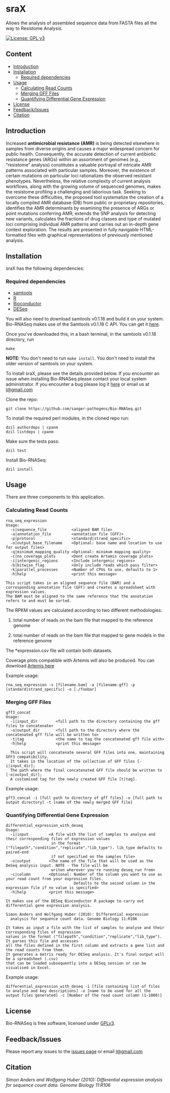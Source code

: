 # sraX
Allows the analysis of assembled sequence data from FASTA files all the way to Resistome Analysis.

[![License: GPL v3](https://img.shields.io/badge/License-GPL%20v3-brightgreen.svg)](https://github.com/lgpdevtools/sraX/blob/master/LICENSE)

## Content
  * [Introduction](#introduction)
  * [Installation](#installation)
    * [Required dependencies](#required-dependencies)
  * [Usage](#usage)
    * [Calculating Read Counts](#calculating-read-counts)
    * [Merging GFF Files](#merging-gff-files)
    * [Quantifying Differential Gene Expression](#quantifying-differential-gene-expression)
  * [License](#license)
  * [Feedback/Issues](#feedbackissues)
  * [Citation](#citation)

## Introduction
Increased __antimicrobial resistance (AMR)__ is being detected elsewhere in samples from diverse origins and causes a major widespread concern for public health. Consequently, the accurate detection of current antibiotic resistance genes (ARGs) within an assortment of genomes (e.g., “resistome” analysis) constitutes a valuable portrayal of intricate AMR patterns associated with particular samples. Moreover, the existence of certain mutations on particular loci rationalizes the observed resistant phenotypes. Nevertheless, the relative complexity of current analysis workflows, along with the growing volume of sequenced genomes, makes the resistome profiling a challenging and laborious task. Seeking to overcome these difficulties, the proposed tool systematize the creation of a locally compiled AMR database (DB) from public or proprietary repositories, identifies the AMR determinants by examining the presence of ARGs or point mutations conferring AMR, extends the SNP analysis for detecting new variants, calculates the fractions of drug classes and type of mutated loci comprising individual AMR patterns and carries out an in-depth gene context exploration. The results are presented in fully navigable HTML-formatted files with graphical representations of previously mentioned analysis.

## Installation
sraX has the following dependencies:

### Required dependencies
 * [samtools](https://github.com/samtools)
 * [R](http://www.r-project.org/)
 * [Bioconductor](http://www.bioconductor.org/)
 * [DESeq](http://bioconductor.org/packages/release/bioc/html/DESeq.html)

You will also need to download samtools v0.1.18 and build it on your system. Bio-RNASeq makes use of the Samtools v0.1.18 C API. You can get it [here](https://github.com/samtools/samtools/tree/0.1.18).

Once you've downloaded this, in a bash terminal, in the samtools v0.1.18 directory, run
```
make
```
__NOTE:__ You don't need to run `make install`. You don't need to install the older version of samtools on your system.

To install sraX, please see the details provided below. If you encounter an issue when installing Bio-RNASeq please contact your local system administrator. If you encounter a bug please log it [here](https://github.com/lgpdevtools/sraX/issues) or email us at l@gmail.com

Clone the repo:
```
git clone https://github.com/sanger-pathogens/Bio-RNASeq.git
```
To install the required perl modules, in the cloned repo run:
```
dzil authordeps | cpanm
dzil listdeps | cpanm
```
Make sure the tests pass:
```
dzil test
```
Install Bio-RNASeq:
```
dzil install
```
## Usage

There are three components to this application.

### Calculating Read Counts
```
rna_seq_expression
Usage:
  -s|sequence_file           <aligned BAM file>
  -a|annotation_file         <annotation file (GFF)>
  -p|protocol                <standard|strand_specific>
  -o|output_base_filename    <Optional: base name and location to use for output files>
  -q|minimum_mapping_quality <Optional: minimum mapping quality>
  -c|no_coverage_plots       <Dont create Artemis coverage plots>
  -i|intergenic_regions      <Include intergenic regions>
  -b|bitwise_flag            <Only include reads which pass filter>
  -k|parallel_processes      <Number of CPUs to use, defaults to 1>
  -h|help                    <print this message>

This script takes in an aligned sequence file (BAM) and a corresponding annotation file (GFF) and creates a spreadsheet with expression values.
The BAM must be aligned to the same reference that the annotation refers to and must be sorted.
```
The RPKM values are calculated according to two different methodologies:

 1. total number of reads on the bam file that mapped to the reference genome

 2. total number of reads on the bam file that mapped to gene models in the reference genome

The *expression.csv file will contain both datasets. 

Coverage plots compatible with Artemis will also be produced. You can download [Artemis here](http://sanger-pathogens.github.io/Artemis/)

Example usage:
```
rna_seq_expression -s [filename.bam] -a [filename.gff] -p [standard|strand_specific] -o [./foobar]
```

### Merging GFF Files
```
gff3_concat
Usage:
  -i|input_dir        <full path to the directory containing the gff files to concatenate>
  -o|output_dir       <full path to the directory where the concatenated gff file will be written to>
  -t|tag              <the name to tag the concatenated gff file with>
  -h|help             <print this message>

  This script will concatenate several GFF files into one, maintaining GFF3 compatibility.
  It takes in the location of the collection of GFF files [-i|input_dir];
  The path where the final concatenated GFF file should be written to [-o|output_dir];
  A customised tag for the newly created GFF file [t|tag].
```
Example	usage:
```
gff3_concat -i [full path to directory of gff files] -o [full path to output directory] -t [name of the newly merged GFF file]
```

### Quantifying Differential Gene Expression
```
differential_expression_with_deseq
Usage:
  -i|input         <A file with the list of samples to analyse and their corresponding files of expression values
                    in the format ("filepath","condition","replicate","lib_type"). lib_type defaults to paired-end
                    if not specified on the samples file>
  -o|output        <The name of the file that will be used as the DeSeq analysis input. NOTE - The file will be
                    writen wherever you're running deseq_run from>
  -c|column        <Optional: Number of the column you want to use as your read count from your expression files.
                              Defaults to the second column in the expression file if no value is specified>
  -h|help          <print this message>

It makes use of the DESeq Bioconductor R package to carry out differential gene expression analysis.

Simon Anders and Wolfgang Huber (2010): Differential expression
  analysis for sequence count data. Genome Biology 11:R106

It takes as input a file with the list of samples to analyse and their corresponding files of expression
values in the format ("filepath","condition","replicate","lib_type"). It parses this file and accesses
all the files defined in the first column and extracts a gene list and the read counts from them.
It generates a matrix ready for DESeq analysis. It's final output will be a spreadsheet (.csv)
that can be loaded subsequently into a DESeq session or can be visualised in Excel.
```
Example	usage:
```
differential_expression_with_deseq -i [file containing list of files to analyse and key descriptions] -o [name to be used for all the output files generated] -c [Number of the read count column (1-1000)]
```
## License
Bio-RNASeq is free software, licensed under [GPLv3](https://github.com/lgpdevtools/sraX/blob/master/LICENSE).

## Feedback/Issues
Please report any issues to the [issues page](https://github.com/lgpdevtools/sraX/issues) or email l@gmail.com

## Citation
_Simon Anders and Wolfgang Huber (2010): Differential expression  analysis for sequence count data. Genome Biology 11:R106_
